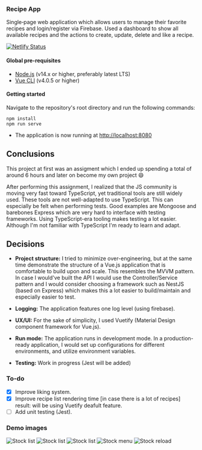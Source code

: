 ### Recipe App

Single‐page web application which allows users to manage their favorite recipes and login/register via Firebase. Used a dashboard to show all available recipes and the actions to create, update, delete and like a recipe.

[![Netlify Status](https://api.netlify.com/api/v1/badges/de5051b6-244d-423c-b8fa-aa6323b83ff1/deploy-status)](https://app.netlify.com/sites/gracious-bhabha-1f6f7b/deploys)


#### Global pre-requisites
- [Node.js](https://nodejs.org/en/) (v14.x or higher, preferably latest LTS)
- [Vue CLI](https://www.npmjs.com/package/@vue/cli) (v4.0.5 or higher)

#### Getting started
Navigate to the repository's root directory and run the following commands:
```
npm install
npm run serve
```

- The application is now running at [http://localhost:8080](http://localhost:8080)

## Conclusions
This project at first was an assigment which I ended up spending a total of around 6 hours and later on become my own project 😄

After performing this assignment, I realized that the JS community is moving very fast toward TypeScript, yet traditional tools are still widely used. These tools are not well-adapted to use TypeScript. This can especially be felt when performing tests. Good examples are Mongoose and barebones Express which are very hard to interface with testing frameworks. Using TypeScript-era tooling makes testing a lot easier. Although I'm not familiar with TypeScript I'm ready to learn and adapt.


## Decisions

- **Project structure:** I tried to minimize over-engineering, but at the same time demonstrate the structure of a Vue.js application that is comfortable to build upon and scale. This resembles the MVVM pattern. In case I would've built the API I would use the Controller/Service pattern and I would consider choosing a framework such as NestJS (based on Express) which makes this a lot easier to build/maintain and especially easier to test.

- **Logging:** The application features one log level (using firebase).

- **UX/UI:** For the sake of simplicity, I used Vuetify (Material Design component framework for Vue.js).

- **Run mode:** The application runs in development mode. In a production-ready application, I would set up configurations for different environments, and utilize environment variables.

- **Testing:** Work in progress (Jest will be added)

### To-do
- [x] Improve liking system.
- [x] Improve recipe list rendering time [in case there is a lot of recipes] result: will be using Vuetify deafult feature.
- [ ] Add unit testing (Jest).

### Demo images
![Stock list](image-login.png)
![Stock list](image-home.png)
![Stock list](image-home-2.png)
![Stock menu](image-menu.png)
![Stock reload](image-reload.png)
